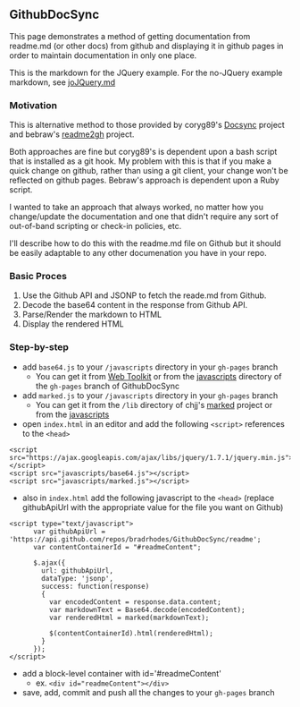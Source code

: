 ## GithubDocSync


This page demonstrates a method of getting documentation from readme.md (or other docs) from github and displaying it in github pages in order to maintain documentation in only one place.

This is the markdown for the JQuery example. For the no-JQuery example markdown, see [joJQuery.md](https://github.com/bradrhodes/GithubDocSync/blob/master/noJQuery.md)

### Motivation

This is alternative method to those provided by coryg89's [Docsync](http://coryg89.github.io/docsync/) project and bebraw's [readme2gh](http://www.nixtu.info/2012/09/readme2gh-keeps-your-github-readmemd.html) project.

Both approaches are fine but coryg89's is dependent upon a bash script that is installed as a git hook. My problem with this is that if you make a quick change on github, rather than using a git client, your change won't be reflected on github pages. Bebraw's approach is dependent upon a Ruby script. 

I wanted to take an approach that always worked, no matter how you change/update the documentation and one that didn't require any sort of out-of-band scripting or check-in policies, etc.

I'll describe how to do this with the readme.md file on Github but it should be easily adaptable to any other documenation you have in your repo.

### Basic Proces

1. Use the Github API and JSONP to fetch the reade.md from Github.
2. Decode the base64 content in the response from Github API.
3. Parse/Render the markdown to HTML
4. Display the rendered HTML

### Step-by-step
- add `base64.js` to your `/javascripts` directory in your `gh-pages` branch   
   - You can get it from [Web Toolkit](http://www.webtoolkit.info/javascript-base64.html) or from the [javascripts](https://github.com/bradrhodes/GithubDocSync/tree/gh-pages/javascripts) directory of the `gh-pages` branch of GithubDocSync   
- add `marked.js` to your `/javascripts` directory in your `gh-pages` branch
   - You can get it from the `/lib` directory of chjj's [marked](https://github.com/chjj/marked/tree/master/lib) project or from the [javascripts](https://github.com/bradrhodes/GithubDocSync/tree/gh-pages/javascripts) 
- open `index.html` in an editor and add the following `<script>` references to the `<head>`
```   
<script src="https://ajax.googleapis.com/ajax/libs/jquery/1.7.1/jquery.min.js"></script>
<script src="javascripts/base64.js"></script>
<script src="javascripts/marked.js"></script>
```
- also in `index.html` add the following javascript to the `<head>` (replace githubApiUrl with the appropriate value for the file you want on Github)
```
<script type="text/javascript">
	  var githubApiUrl = 'https://api.github.com/repos/bradrhodes/GithubDocSync/readme';
	  var contentContainerId = "#readmeContent";
	
	  $.ajax({
	    url: githubApiUrl,
	    dataType: 'jsonp',
	    success: function(response)
	    {
	      var encodedContent = response.data.content;
	      var markdownText = Base64.decode(encodedContent);
	      var renderedHtml = marked(markdownText);
	
	      $(contentContainerId).html(renderedHtml);
	    }
	  });
</script>
```
- add a block-level container with id='#readmeContent'
	- ex. `<div id="readmeContent"></div>`
- save, add, commit and push all the changes to your `gh-pages` branch
   


